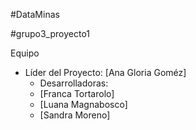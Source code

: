 #DataMinas

#grupo3_proyecto1



Equipo

* Líder del Proyecto: [Ana Gloria Goméz]
    * Desarrolladoras:
    * [Franca Tortarolo]
    * [Luana Magnabosco]
    * [Sandra Moreno]

